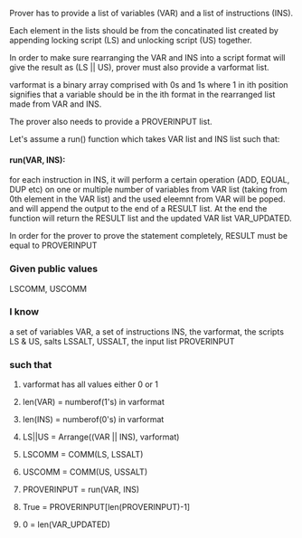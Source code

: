 Prover has to provide a list of variables (VAR) and a list of instructions (INS).

Each element in the lists should be from the concatinated list created by appending locking script (LS) and unlocking script (US) together.

In order to make sure rearranging the VAR and INS into a script format will give the result as (LS || US), prover must also provide a varformat list.

varformat is a binary array comprised with 0s and 1s where 1 in ith position signifies that a variable should be in the ith format in the rearranged list made from VAR and INS.


The prover also needs to provide a PROVERINPUT list.

Let's assume a run() function which takes VAR list and INS list such that:

#### run(VAR, INS):
for each instruction in INS, it will perform a certain operation (ADD, EQUAL, DUP etc) on one or multiple number of variables from VAR list (taking from 0th element in the VAR list) and the used eleemnt from VAR will be poped. 
and will append the output to the end of a RESULT list.
At the end the function will return the RESULT list and the updated VAR list VAR_UPDATED.


In order for the prover to prove the statement completely, RESULT must be equal to PROVERINPUT


### Given public values
LSCOMM, USCOMM

### I know 
a set of variables VAR, a set of instructions INS, the varformat, the scripts LS & US, salts LSSALT, USSALT, the input list PROVERINPUT

### such that

1. varformat has all values either 0 or 1

2. len(VAR) = numberof(1's) in varformat

3. len(INS) = numberof(0's) in varformat

4. LS||US = Arrange((VAR || INS), varformat)

5. LSCOMM = COMM(LS, LSSALT)

6. USCOMM = COMM(US, USSALT)

7. PROVERINPUT = run(VAR, INS)

8. True = PROVERINPUT[len(PROVERINPUT)-1]

9. 0 = len(VAR_UPDATED)

